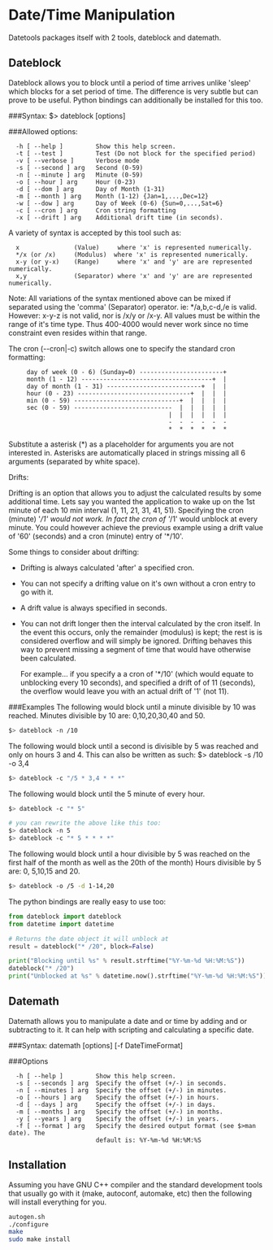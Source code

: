 Date/Time Manipulation
======================
Datetools packages itself with 2 tools, dateblock and datemath.

## Dateblock
Dateblock allows you to block until a period of time arrives
unlike 'sleep' which blocks for a set period of time. The difference
is very subtle but can prove to be useful. Python bindings can
additionally be installed for this too.

###Syntax:
$> dateblock [options]

###Allowed options:
```
  -h [ --help ]         Show this help screen.
  -t [ --test ]         Test (Do not block for the specified period)
  -v [ --verbose ]      Verbose mode
  -s [ --second ] arg   Second (0-59)
  -n [ --minute ] arg   Minute (0-59)
  -o [ --hour ] arg     Hour (0-23)
  -d [ --dom ] arg      Day of Month (1-31)
  -m [ --month ] arg    Month (1-12) {Jan=1,...,Dec=12}
  -w [ --dow ] arg      Day of Week (0-6) {Sun=0,...,Sat=6}
  -c [ --cron ] arg     Cron string formatting
  -x [ --drift ] arg    Additional drift time (in seconds).
```

A variety of syntax is accepted by this tool such as:
```
  x               (Value)     where 'x' is represented numerically.
  */x (or /x)     (Modulus)  where 'x' is represented numerically.
  x-y (or y-x)    (Range)     where 'x' and 'y' are are represented numerically.
  x,y             (Separator) where 'x' and 'y' are are represented numerically.
```

 Note: All variations of the syntax mentioned above can be mixed if separated
       using the 'comma' (Separator) operator.  ie: */a,b,c-d,/e is valid.
       However: x-y-z is not valid, nor is /x/y or /x-y. All values must be
       within the range of it's time type. Thus 400-4000 would never work since
       no time constraint even resides within that range.

 The cron (--cron|-c) switch allows one to specify the standard cron formatting:
```
     day of week (0 - 6) (Sunday=0) -----------------------+
     month (1 - 12) ------------------------------------+  |
     day of month (1 - 31) --------------------------+  |  |
     hour (0 - 23) -------------------------------+  |  |  |
     min (0 - 59) -----------------------------+  |  |  |  |
     sec (0 - 59) ---------------------------  |  |  |  |  |
                                            |  |  |  |  |  |
                                            -  -  -  -  -  -
                                            *  *  *  *  *  *
```
  Substitute a asterisk (*) as a placeholder for arguments you are not
  interested in. Asterisks are automatically placed in strings missing all 6
  arguments (separated by white space).

Drifts:

  Drifting is an option that allows you to adjust the calculated results by some
   additional time.  Lets say you wanted the application to wake up on the 1st
   minute of each 10 min interval (1, 11, 21, 31, 41, 51). Specifying the cron
   (minute) '*/1' would not work. In fact the cron of '*/1' would unblock at
   every minute. You could however achieve the previous example using a drift
   value of '60' (seconds) and a cron (minute) entry of '*/10'.

  Some things to consider about drifting:
   - Drifting is always calculated 'after' a specified cron.
   - You can not specify a drifting value on it's own without a cron entry to go
     with it.
   - A drift value is always specified in seconds.
   - You can not drift longer then the interval calculated by the cron itself.
     In the event this occurs, only the remainder (modulus) is kept; the rest is
     is considered overflow and will simply be ignored.  Drifting behaves this
     way to prevent missing a segment of time that would have otherwise been
     calculated.

     For example... if you specify a a cron of '*/10' (which would equate to
     unblocking every 10 seconds), and specified a drift of of 11 (seconds), the
     overflow would leave you with an actual drift of '1' (not 11).

###Examples
The following would block until a minute divisible by 10 was reached.  Minutes divisible by 10 are: 0,10,20,30,40 and 50.
```bash
$> dateblock -n /10
```

The following would block until a second is divisible by 5 was reached and only on hours 3 and 4. This can also be written as such: $> dateblock -s /10 -o 3,4
```bash
$> dateblock -c "/5 * 3,4 * * *"
```

The following would block until the 5 minute of every hour.
```bash
$> dateblock -c "* 5"

# you can rewrite the above like this too:
$> dateblock -n 5
$> dateblock -c "* 5 * * * *"
```

The following would block until a hour divisible by 5 was reached on the first half of the month as well as the 20th of the month) Hours divisible by 5 are: 0, 5,10,15 and 20.
```bash
$> dateblock -o /5 -d 1-14,20
```

The python bindings are really easy to use too:
```python
from dateblock import dateblock
from datetime import datetime

# Returns the date object it will unblock at
result = dateblock("* /20", block=False)

print("Blocking until %s" % result.strftime("%Y-%m-%d %H:%M:%S"))
dateblock("* /20")
print("Unblocked at %s" % datetime.now().strftime("%Y-%m-%d %H:%M:%S"))
```

## Datemath
Datemath allows you to manipulate a date and or time by adding
and or subtracting to it. It can help with scripting and calculating
a specific date.

###Syntax:
datemath [options] [-f DateTimeFormat]

###Options
```
  -h [ --help ]         Show this help screen.
  -s [ --seconds ] arg  Specify the offset (+/-) in seconds.
  -n [ --minutes ] arg  Specify the offset (+/-) in minutes.
  -o [ --hours ] arg    Specify the offset (+/-) in hours.
  -d [ --days ] arg     Specify the offset (+/-) in days.
  -m [ --months ] arg   Specify the offset (+/-) in months.
  -y [ --years ] arg    Specify the offset (+/-) in years.
  -f [ --format ] arg   Specify the desired output format (see $>man date). The
                        default is: %Y-%m-%d %H:%M:%S
```

## Installation
Assuming you have GNU C++ compiler and the standard development tools that usually go with it (make, autoconf, automake, etc) then the following will install everything for you.
```bash
autogen.sh
./configure
make
sudo make install
```
